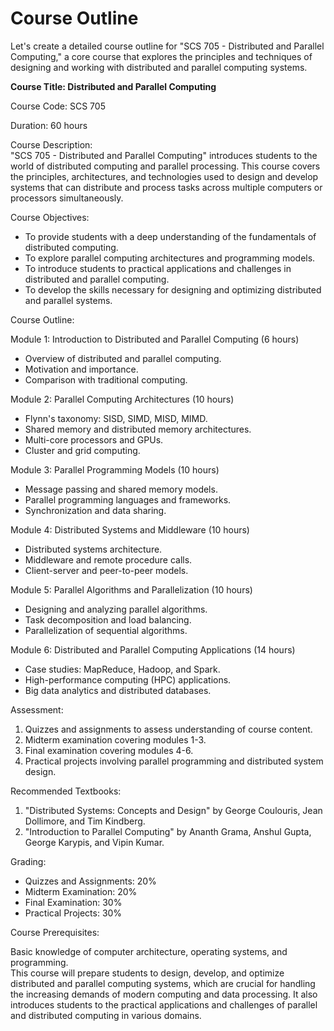 # Course Outline
Let's create a detailed course outline for "SCS 705 - Distributed and Parallel Computing," a core course that explores the principles and techniques of designing and working with distributed and parallel computing systems.<br>

<p><b> Course Title: Distributed and Parallel Computing</b>

<p> Course Code: SCS 705

<p> Duration: 60 hours

Course Description:<br>
"SCS 705 - Distributed and Parallel Computing" introduces students to the world of distributed computing and parallel processing. This course covers the principles, architectures, and technologies used to design and develop systems that can distribute and process tasks across multiple computers or processors simultaneously.

Course Objectives:

* To provide students with a deep understanding of the fundamentals of distributed computing.
* To explore parallel computing architectures and programming models.
* To introduce students to practical applications and challenges in distributed and parallel computing.
* To develop the skills necessary for designing and optimizing distributed and parallel systems.
  
Course Outline:

Module 1: Introduction to Distributed and Parallel Computing (6 hours)

* Overview of distributed and parallel computing.
* Motivation and importance.
* Comparison with traditional computing.
  
Module 2: Parallel Computing Architectures (10 hours)

* Flynn's taxonomy: SISD, SIMD, MISD, MIMD.
* Shared memory and distributed memory architectures.
* Multi-core processors and GPUs.
* Cluster and grid computing.
  
Module 3: Parallel Programming Models (10 hours)

* Message passing and shared memory models.
* Parallel programming languages and frameworks.
* Synchronization and data sharing.
  
Module 4: Distributed Systems and Middleware (10 hours)

* Distributed systems architecture.
* Middleware and remote procedure calls.
* Client-server and peer-to-peer models.
  
Module 5: Parallel Algorithms and Parallelization (10 hours)

* Designing and analyzing parallel algorithms.
* Task decomposition and load balancing.
* Parallelization of sequential algorithms.
  
Module 6: Distributed and Parallel Computing Applications (14 hours)

* Case studies: MapReduce, Hadoop, and Spark.
* High-performance computing (HPC) applications.
* Big data analytics and distributed databases.
  
Assessment:

1. Quizzes and assignments to assess understanding of course content.
2. Midterm examination covering modules 1-3.
3. Final examination covering modules 4-6.
4. Practical projects involving parallel programming and distributed system design.
   
Recommended Textbooks:

1. "Distributed Systems: Concepts and Design" by George Coulouris, Jean Dollimore, and Tim Kindberg.
2. "Introduction to Parallel Computing" by Ananth Grama, Anshul Gupta, George Karypis, and Vipin Kumar.
   
Grading:

* Quizzes and Assignments: 20%
* Midterm Examination: 20%
* Final Examination: 30%
* Practical Projects: 30%
  
Course Prerequisites:

Basic knowledge of computer architecture, operating systems, and programming.<br>
This course will prepare students to design, develop, and optimize distributed and parallel computing systems, which are crucial for handling the increasing demands of modern computing and data processing. It also introduces students to the practical applications and challenges of parallel and distributed computing in various domains.
